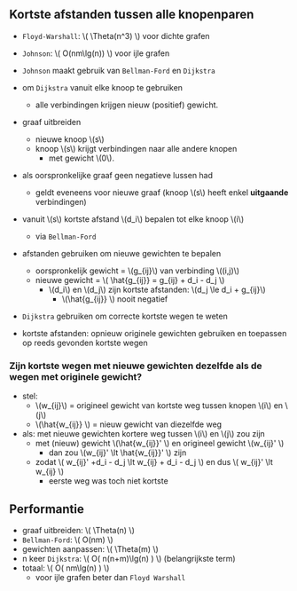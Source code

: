 

## Kortste afstanden tussen alle knopenparen

* `Floyd-Warshall`: \\( \Theta(n^3) \\) voor dichte grafen
* `Johnson`: \\( O(nm\lg(n)) \\) voor ijle grafen

* `Johnson` maakt gebruik van `Bellman-Ford` en `Dijkstra`
* om `Dijkstra` vanuit elke knoop te gebruiken
    * alle verbindingen krijgen nieuw (positief) gewicht.
* graaf uitbreiden
    * nieuwe knoop \\(s\\)
    * knoop \\(s\\) krijgt verbindingen naar alle andere knopen
        * met gewicht \\(0\\).
* als oorspronkelijke graaf geen negatieve lussen had
    * geldt eveneens voor nieuwe graaf (knoop \\(s\\) heeft enkel **uitgaande** verbindingen)
* vanuit \\(s\\) kortste afstand \\(d_i\\) bepalen tot elke knoop \\(i\\)
    *  via `Bellman-Ford`
* afstanden gebruiken om nieuwe gewichten te bepalen
    * oorspronkelijk gewicht = \\(g_{ij}\\) van verbinding \\((i,j)\\)
    * nieuwe gewicht = \\( \hat{g_{ij}} = g_{ij} + d_i - d_j \\)
        * \\(d_i\\) en \\(d_j\\) zijn kortste afstanden: \\(d_j \le d_i + g_{ij}\\)
            * \\(\hat{g_{ij}} \\) nooit negatief
* `Dijkstra` gebruiken om correcte kortste wegen te weten
* kortste afstanden: opnieuw originele gewichten gebruiken en toepassen op reeds gevonden kortste wegen

### Zijn kortste wegen met nieuwe gewichten dezelfde als de wegen met originele gewicht?

* stel: 
    * \\(w_{ij}\\) = origineel gewicht van kortste weg tussen knopen \\(i\\) en \\(j\\)
    * \\(\hat{w_{ij}} \\) = nieuw gewicht van diezelfde weg
* als: met nieuwe gewichten kortere weg tussen \\(i\\) en \\(j\\) zou zijn
    * met (nieuw) gewicht \\(\hat{w_{ij}}' \\) en origineel gewicht \\(w_{ij}' \\)
        * dan zou \\(w_{ij}' \lt \hat{w_{ij}}' \\) zijn
    * zodat \\( w_{ij}' +d_i - d_j \lt w_{ij} + d_i - d_j \\) en dus \\( w_{ij}' \lt w_{ij} \\)
        * eerste weg was toch niet kortste

## Performantie

* graaf uitbreiden: \\( \Theta(n) \\)
* `Bellman-Ford`: \\( O(nm) \\)
* gewichten aanpassen: \\( \Theta(m) \\)
* n keer `Dijkstra`: \\( O( n(n+m)\lg(n) ) \\) (belangrijkste term)
* totaal:  \\( O( nm\lg(n) ) \\)
    * voor ijle grafen beter dan `Floyd Warshall`
